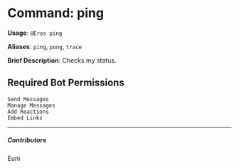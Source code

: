 # Command: ping


**Usage**: `@Eros ping `

**Aliases**: `ping`, `pong`, `trace`

**Brief Description**: Checks my status.



## Required Bot Permissions

```
Send Messages
Manage Messages
Add Reactions
Embed Links
```


---

##### Contributors


Euni
